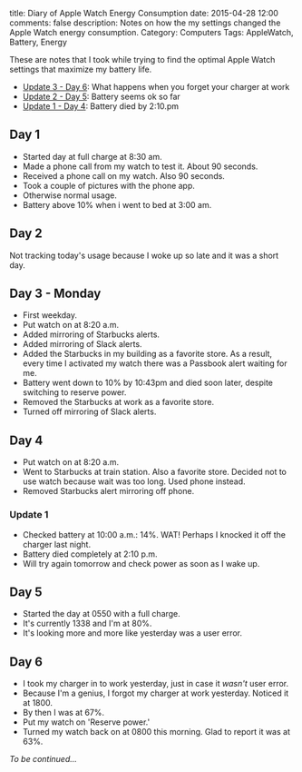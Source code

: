 title: Diary of Apple Watch Energy Consumption
date: 2015-04-28 12:00
comments: false
description: Notes on how the my settings changed the Apple Watch energy consumption. 
Category: Computers
Tags: AppleWatch, Battery, Energy

These are notes that I took while trying to find the optimal Apple Watch settings that maximize my battery life. 

<!-- more -->

* [Update 3 - Day 6](#update3): What happens when you forget your charger at work
* [Update 2 - Day 5](#update2): Battery seems ok so far
* [Update 1 - Day 4](#update1): Battery died by 2:10.pm

##  Day 1
* Started day at full charge at 8:30 am. 
* Made a phone call from my watch to test it. About 90 seconds. 
* Received a phone call on my watch. Also 90 seconds. 
* Took a couple of pictures with the phone app. 
* Otherwise normal usage. 
* Battery above 10% when i went to bed at 3:00 am. 

##  Day 2
Not tracking today's usage because I woke up so late and it was a short day. 

##  Day 3 - Monday
* First weekday.
* Put watch on at 8:20 a.m.
* Added mirroring of Starbucks alerts. 
* Added mirroring of Slack alerts. 
* Added the Starbucks in my building as a favorite store. As a result, every time I activated my watch there was a Passbook alert waiting for me. 
* Battery went down to 10% by 10:43pm and died soon later, despite switching to reserve power.  
* Removed the Starbucks at work as a favorite store. 
* Turned off mirroring of Slack alerts. 
 
##   Day 4
* Put watch on at 8:20 a.m.
* Went to Starbucks at train station. Also a favorite store. Decided not to use watch because wait was too long. Used phone instead. 
* Removed Starbucks alert mirroring off phone. 

### <a name="update1"></a>Update 1
* Checked battery at 10:00 a.m.: 14%. WAT! Perhaps I knocked it off the charger last night.
* Battery died completely at 2:10 p.m.
* Will try again tomorrow and check power as soon as I wake up.

## <a name="update2"></a> Day 5 
* Started the day at 0550 with a full charge.
* It's currently 1338 and I'm at 80%. 
* It's looking more and more like yesterday was a user error.

## <a name="update3"></a> Day 6 
* I took my charger in to work yesterday, just in case it _wasn't_ user error.
* Because I'm a genius, I forgot my charger at work yesterday. Noticed it at 1800.
* By then I was at 67%.
* Put my watch on 'Reserve power.'
* Turned my watch back on at 0800 this morning. Glad to report it was at 63%.


*To be continued...*
